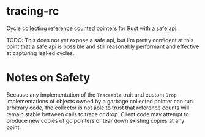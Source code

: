 # tracing-rc
Cycle collecting reference counted pointers for Rust with a safe api.


TODO: This does not yet expose a safe api, but I'm pretty confident at this point that a safe api
_is_ possible and still reasonably performant and effective at capturing leaked cycles.


# Notes on Safety
Because any implementation of the `Traceable` trait and custom `Drop` implementations of objects
owned by a garbage collected pointer can run arbitrary code, the collector is not able to trust that
reference counts will remain stable between calls to trace or drop. Client code may attempt to
produce new copies of gc pointers or tear down existing copies at any point.
